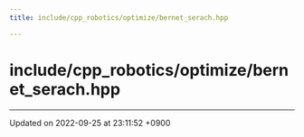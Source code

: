 ```yaml
---
title: include/cpp_robotics/optimize/bernet_serach.hpp

---
```


# include/cpp_robotics/optimize/bernet_serach.hpp








-------------------------------

Updated on 2022-09-25 at 23:11:52 +0900
